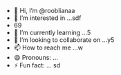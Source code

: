 - 👋 Hi, I’m @rooblianaa
- 👀 I’m interested in ...sdf
- 69
- 🌱 I’m currently learning ...5
- 💞️ I’m looking to collaborate on ...y5
- 📫 How to reach me ...w
- 😄 Pronouns: ...
- ⚡ Fun fact: ...
sd
<!---
rooblianaa/rooblianaa is a ✨ special ✨ repository because its `README.md` (this file) appears on your GitHub profile.
You can click the Preview link to take a look at your changes.
--->
